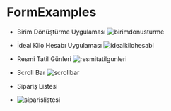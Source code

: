 # FormExamples

- Birim Dönüştürme Uygulaması
![birimdonusturme](https://user-images.githubusercontent.com/95095606/164998999-b6695526-3728-4297-a221-f39b5c6f9b66.jpg)

- İdeal Kilo Hesabı Uygulaması
![idealkilohesabi](https://user-images.githubusercontent.com/95095606/164999005-a375223c-4e71-44e3-b976-464ad16316da.jpg)

- Resmi Tatil Günleri
![resmitatilgunleri](https://user-images.githubusercontent.com/95095606/164999018-dd4e546c-ca77-42c0-9dd7-e8798e53d470.jpg)

- Scroll Bar
![scrollbar](https://user-images.githubusercontent.com/95095606/164999021-1e39270a-d19b-488d-86cd-f11754460dce.jpg)

- Sipariş Listesi
- ![siparislistesi](https://user-images.githubusercontent.com/95095606/164999024-45a6a7d5-77bd-4e6f-b04a-7c5ab55f3a0f.jpg)
